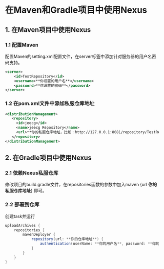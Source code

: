 # 在Maven和Gradle项目中使用Nexus
## 1. 在Maven项目中使用Nexus
### 1.1 配置Maven
配置Maven的setting.xml配置文件，在server标签中添加针对服务器的用户名密码支持。
```xml
<server>
    <id>TestRepository</id>
    <username>**你设置的用户名**</username>
    <password>**你设置的密码**</password>
</server>
```
### 1.2 在pom.xml文件中添加私服仓库地址
```xml
<distributionManagement>
   <repository> 
     <id>jeecg</id> 
     <name>jeecg Repository</name> 
     <url>**你的私服仓库地址，比如：http://127.0.0.1:8081/repository/TestRepository/**</url>
   </repository> 
</distributionManagement>
```
## 2. 在Gradle项目中使用Nexus
### 2.1 依赖Nexus私服仓库
修改项目的build.gradle文件，在repositories函数的参数中加入maven {url **你的私服仓库地址**} 即可。
### 2.2 部署到仓库
创建task并运行
```groovy
uploadArchives {
    repositories {
        mavenDeployer {
            repository(url: **你的仓库地址**) {
                authentication(userName: **你的用户名**, password: **你的密码**)
            }
        }
    }
}
```
